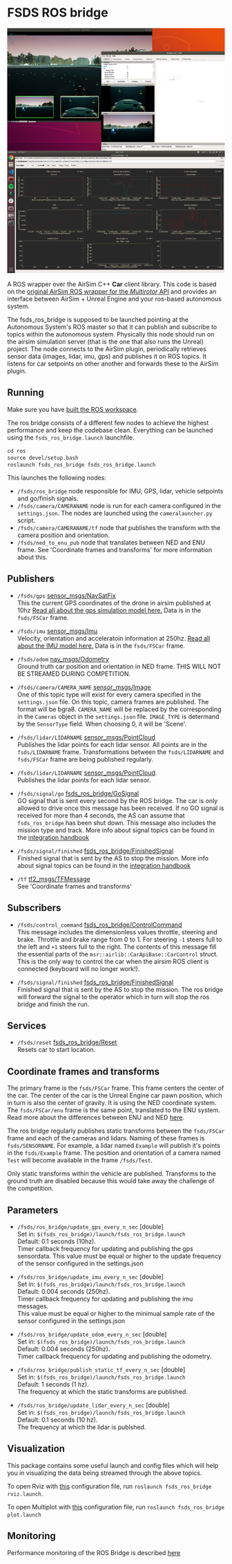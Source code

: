 # FSDS ROS bridge

![In action](images/fsds_ros_bridge.png)

A ROS wrapper over the AirSim C++ **Car** client library. This code is based on the [original AirSim ROS wrapper for the *Multirotor* API](https://github.com/microsoft/AirSim/tree/master/ros/src/airsim_ros_interface) and provides an interface between AirSim + Unreal Engine and your ros-based autonomous system. 

The fsds_ros_bridge is supposed to be launched pointing at the Autonomous System's ROS master so that it can publish and subscribe to topics within the autonomous system. 
Physically this node should run on the airsim simulation server (that is the one that also runs the Unreal) project.
The node connects to the AirSim plugin, periodically retrieves sensor data (images, lidar, imu, gps) and publishes it on ROS topics.
It listens for car setpoints on other another and forwards these to the AirSim plugin.

## Running
Make sure you have [built the ROS workspace](building-ros.md).

The ros bridge consists of a different few nodes to achieve the highest performance and keep the codebase clean.
Everything can be launched using the `fsds_ros_bridge.launch` launchfile.
```
cd ros
source devel/setup.bash
roslaunch fsds_ros_bridge fsds_ros_bridge.launch
```

This launches the following nodes:
* `/fsds/ros_bridge` node responsible for IMU, GPS, lidar, vehicle setpoints and go/finish signals.
* `/fsds/camera/CAMERANAME` node is run for each camera configured in the `settings.json`. The nodes are launched using the `cameralauncher.py` script.
* `/fsds/camera/CAMERANAME/tf` node that publishes the transform with the camera position and orientation. 
* `/fsds/ned_to_enu_pub` node that translates between NED and ENU frame. See 'Coordinate frames and transforms' for more information about this.

## Publishers
- `/fsds/gps` [sensor_msgs/NavSatFix](https://docs.ros.org/api/sensor_msgs/html/msg/NavSatFix.html)   
This the current GPS coordinates of the drone in airsim published at 10hz
[Read all about the gps simulation model here.](gps.md)
Data is in the `fsds/FSCar` frame.

- `/fsds/imu` [sensor_msgs/Imu](http://docs.ros.org/melodic/api/sensor_msgs/html/msg/Imu.html)   
Velocity, orientation and acceleratoin information at 250hz.
[Read all about the IMU model here.](imu.md)
Data is in the `fsds/FSCar` frame.

- `/fsds/odom` [nav_msgs/Odometry](https://docs.ros.org/api/nav_msgs/html/msg/Odometry.html)   
Ground truth car position and orientation in NED frame. THIS WILL NOT BE STREAMED DURING COMPETITION.

- `/fsds/camera/CAMERA_NAME` [sensor_msgs/Image](https://docs.ros.org/api/sensor_msgs/html/msg/Image.html)   
One of this topic type will exist for every camera specified in the `settings.json` file.
On this topic, camera frames are published. The format will be bgra8. 
`CAMERA_NAME` will be replaced by the corresponding in the `Cameras` object in the `settings.json` file.
`IMAGE_TYPE` is determand by the `SensorType` field. 
When choosing 0, it will be 'Scene'.

- `/fsds/lidar/LIDARNAME` [sensor_msgs/PointCloud](http://docs.ros.org/melodic/api/sensor_msgs/html/msg/PointCloud.html)   
Publishes the lidar points for each lidar sensor.
All points are in the `fsds/LIDARNAME` frame.
Transformations between the `fsds/LIDARNAME` and `fsds/FSCar` frame are being published regularly.

- `/fsds/lidar/LIDARNAME` [sensor_msgs/PointCloud](http://docs.ros.org/melodic/api/sensor_msgs/html/msg/PointCloud.html).   
  Publishes the lidar points for each lidar sensor.

- `/fsds/signal/go` [fsds_ros_bridge/GoSignal](https://github.com/FS-Online/Formula-Student-Driverless-Simulator/blob/master/ros/src/fsds_ros_bridge/msg/GoSignal.msg)   
GO signal that is sent every second by the ROS bridge.
The car is only allowed to drive once this message has been received. 
If no GO signal is received for more than 4 seconds, the AS can assume that `fsds_ros_bridge` has been shut down.
This message also includes the mission type and track.
More info about signal topics can be found in the [integration handbook](integration-handbook.md)

- `/fsds/signal/finished` [fsds_ros_bridge/FinishedSignal](https://github.com/FS-Online/Formula-Student-Driverless-Simulator/blob/master/ros/src/fsds_ros_bridge/msg/FinishedSignal.msg)   
Finished signal that is sent by the AS to stop the mission. More info about signal topics can be found in the [integration handbook](integration-handbook.md)

- `/tf` [tf2_msgs/TFMessage](https://docs.ros.org/api/tf2_msgs/html/msg/TFMessage.html)   
See 'Coordinate frames and transforms'



## Subscribers
- `/fsds/control_command` [fsds_ros_bridge/ControlCommand](https://github.com/FS-Online/Formula-Student-Driverless-Simulator/blob/master/ros/src/fsds_ros_bridge/msg/ControlCommand.msg)   
This message includes the dimensionless values throttle, steering and brake. 
Throttle and brake range from 0 to 1.
For steering `-1` steers full to the left and `+1` steers full to the right.
The contents of this message fill the essential parts of the `msr::airlib::CarApiBase::CarControl` struct. 
This is the only way to control the car when the airsim ROS client is connected (keyboard will no longer work!).

- `/fsds/signal/finished` [fsds_ros_bridge/FinishedSignal](https://github.com/FS-Online/Formula-Student-Driverless-Simulator/blob/master/ros/src/fsds_ros_bridge/msg/FinishedSignal.msg)   
Finished signal that is sent by the AS to stop the mission.
The ros bridge will forward the signal to the operator which in turn will stop the ros bridge and finish the run.

## Services

- `/fsds/reset` [fsds_ros_bridge/Reset](https://github.com/FS-Online/Formula-Student-Driverless-Simulator/blob/master/ros/src/fsds_ros_bridge/srv/Reset.srv)   
 Resets car to start location.

## Coordinate frames and transforms

The primary frame is the `fsds/FSCar` frame.
This frame centers the center of the car.
The center of the car is the Unreal Engine car pawn position, which in turn is also the center of gravity.
It is using the NED coordinate system.
The `fsds/FSCar/enu` frame is the same point, translated to the ENU system.
Read more about the differences between ENU and NED [here](https://en.wikipedia.org/wiki/Local_tangent_plane_coordinates).

The ros bridge regularly publishes static transforms between the `fsds/FSCar` frame and each of the cameras and lidars.
Naming of these frames is `fsds/SENSORNAME`.
For example, a lidar named `Example` will publish it's points in the `fsds/Example` frame.
The position and orientation of a camera named `Test` will become available in the frame `/fsds/Test`.

Only static transforms within the vehicle are published.
Transforms to the ground truth are disabled because this would take away the challenge of the competition.

## Parameters
- `/fsds/ros_bridge/update_gps_every_n_sec` [double]   
  Set in: `$(fsds_ros_bridge)/launch/fsds_ros_bridge.launch`   
  Default: 0.1 seconds (10hz).   
  Timer callback frequency for updating and publishing the gps sensordata.
  This value must be equal or higher to the update frequency of the sensor configured in the settings.json

- `/fsds/ros_bridge/update_imu_every_n_sec` [double]   
  Set in: `$(fsds_ros_bridge)/launch/fsds_ros_bridge.launch`   
  Default: 0.004 seconds (250hz).   
  Timer callback frequency for updating and publishing the imu messages.   
  This value must be equal or higher to the minimual sample rate of the sensor configured in the settings.json

- `/fsds/ros_bridge/update_odom_every_n_sec` [double]   
  Set in: `$(fsds_ros_bridge)/launch/fsds_ros_bridge.launch`   
  Default: 0.004 seconds (250hz).   
  Timer callback frequency for updating and publishing the odometry.

- `/fsds/ros_bridge/publish_static_tf_every_n_sec` [double]   
  Set in: `$(fsds_ros_bridge)/launch/fsds_ros_bridge.launch`   
  Default: 1 seconds (1 hz).   
  The frequency at which the static transforms are published.

- `/fsds/ros_bridge/update_lidar_every_n_sec` [double]   
  Set in: `$(fsds_ros_bridge)/launch/fsds_ros_bridge.launch`   
  Default: 0.1 seconds (10 hz).   
  The frequency at which the lidar is publshed.

## Visualization
This package contains some useful launch and config files which will help you in visualizing the data being streamed through the above topics.

To open Rviz with [this](https://github.com/FS-Online/Formula-Student-Driverless-Simulator/blob/master/ros/src/fsds_ros_bridge/config/rviz/default.rviz) configuration file, run `roslaunch fsds_ros_bridge rviz.launch`.

To open Multiplot with [this](https://github.com/FS-Online/Formula-Student-Driverless-Simulator/blob/master/ros/src/fsds_ros_bridge/config/multiplot/multiplot.xml) configuration file, run `roslaunch fsds_ros_bridge plot.launch`

## Monitoring
Performance monitoring of the ROS Bridge is described [here](statistics.md)